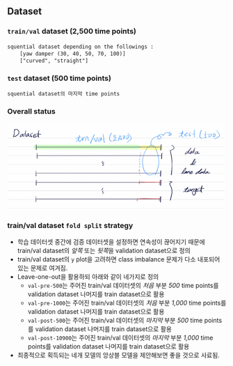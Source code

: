 ## Dataset 

### `train/val` dataset (2,500 time points)
    squential dataset depending on the followings :
        [yaw damper (30, 40, 50, 70, 100)]
        ["curved", "straight"]
### `test` dataset (500 time points)
    squential dataset의 마지막 time points

### Overall status
<img src="image.png"  width="500" height="200">

### train/val dataset `fold split` strategy
- 학습 데이터셋 중간에 검증 데이터셋을 설정하면 연속성이 끊어지기 때문에 train/val dataset의 *앞쪽* 또는 *뒷쪽*을 validation dataset으로 정의
- train/val dataset의 `y` plot을 고려하면 class imbalance 문제가 다소 내포되어 있는 문제로 여겨짐.
- Leave-one-out을 활용하되 아래와 같이 네가지로 정의
    - `val-pre-500`는 주어진 train/val 데이터셋의 *처음* 부분 *500* time points를 validation dataset 나머지를 train dataset으로 활용
    - `val-pre-1000`는 주어진 train/val 데이터셋의 *처음* 부분 *1,000* time points를 validation dataset 나머지를 train dataset으로 활용
    - `val-post-500`는 주어진 train/val 데이터셋의 *마지막* 부분 *500* time points를 validation dataset 나머지를 train dataset으로 활용
    - `val-post-10900`는 주어진 train/val 데이터셋의 *마지막* 부분 *1,000* time points를 validation dataset 나머지를 train dataset으로 활용
- 최종적으로 획득되는 네개 모델의 앙상블 모델을 제안해보면 좋을 것으로 사료됨.